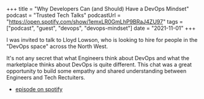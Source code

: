 +++
title =  "Why Developers Can (and Should) Have a DevOps Mindset"
podcast = "Trusted Tech Talks"
podcastUrl = "https://open.spotify.com/show/1emxLR0GmLhP9BRaJ4ZU97"
tags = ["podcast", "guest", "devops", "devops-mindset"]
date = "2021-11-01"
+++


I was invited to talk to Lloyd Lowson, who is looking to hire for people in the "DevOps space" across the North West.

It's not any secret that what Engineers think about DevOps and what the marketplace thinks about DevOps is quite different. This chat was a great opportunity to build some empathy and shared understanding between Engineers and Tech Rectuiters.

- [episode on spotify](https://open.spotify.com/episode/3JQj6jVBYwjjE9sHVYGj2Z?si=fad9441ee0a04f5c&nd=1)
